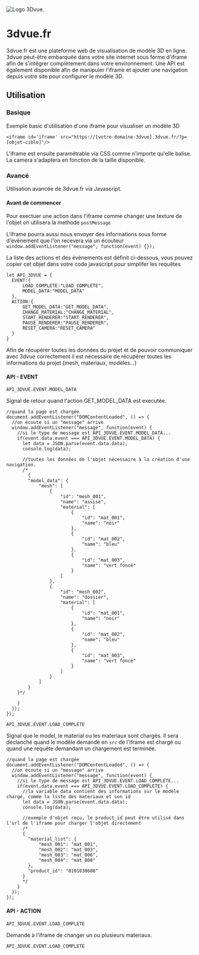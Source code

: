 ![Logo 3Dvue.](https://demo.3dvue.fr/project/logo.png)

# 3dvue.fr
3dvue.fr est une plateforme web de visualisation de modèle 3D en ligne.
3dvue peut-être embarquée dans votre site internet sous forme d'iframe afin de s'intégrer complètement dans votre environnement.
Une API est également disponible afin de manipuler l'iframe et ajouter une navigation depuis votre site pour configurer le modèle 3D.

## Utilisation

### Basique
Exemple basic d'utilisation d'une iframe pour visualiser un modèle 3D
```
<iframe id='iframe' src="https://[votre-domaine-3dvue].3dvue.fr/?p=[objet-cible]"/>
```
L'iframe est ensuite paramétrable via CSS comme n'importe qu'elle balise. La camera s'adaptera en fonction de la taille disponible.

### Avancé
Utilisation avancée de 3dvue.fr via Javascript. 

#### Avant de commencer
Pour exectuer une action dans l'iframe comme changer une texture de l'objet on utilisera la methode `postMessage`

L'iframe pourra aussi nous envoyer des informations sous forme d'évènement que l'on recevera via un écouteur `window.addEventListener("message", function(event) {});`

La liste des actions et des évènements est définit ci-dessous, vous pouvez copier cet objet dans votre code javascript pour simplifer les requêtes
```
let API_3DVUE = {
  EVENT:{
      LOAD_COMPLETE:"LOAD_COMPLETE",
      MODEL_DATA:"MODEL_DATA"
  },
  ACTION:{
      GET_MODEL_DATA:"GET_MODEL_DATA",
      CHANGE_MATERIAL:"CHANGE_MATERIAL",
      START_RENDERER:"START_RENDERER",
      PAUSE_RENDERER:"PAUSE_RENDERER",
      RESET_CAMERA:"RESET_CAMERA"
  }
}
```

Afin de récupérer toutes les données du projet et de pouvoir communiquer avec 3dvue correctement il est nécessaire de récupérer toutes les informations du projet (mesh, materiaux, modèles...)

#### API - EVENT
```
API_3DVUE.EVENT.MODEL_DATA
```
Signal de retour quand l'action GET_MODEL_DATA est executée.

```
//quand la page est chargée
document.addEventListener("DOMContentLoaded", () => {
  //on écoute si un "message" arrive
  window.addEventListener("message", function(event) {
    //si le type de message est API_3DVUE.EVENT.MODEL_DATA...
    if(event.data.event === API_3DVUE.EVENT.MODEL_DATA) {
      let data = JSON.parse(event.data.data);
      console.log(data);

      //toutes les données de l'objet nécessaire à la création d'une navigation.
      /*
        {
        "model_data": {
            "mesh": [
                {
                    "id": "mesh_001",
                    "name": "assise",
                    "material": [
                        {
                            "id": "mat_001",
                            "name": "noir"
                        },
                        {
                            "id": "mat_002",
                            "name": "bleu"
                        },
                        {
                            "id": "mat_003",
                            "name": "vert foncé"
                        }
                    ]
                },
                {
                    "id": "mesh_002",
                    "name": "dossier",
                    "material": [
                        {
                            "id": "mat_001",
                            "name": "noir"
                        },
                        {
                            "id": "mat_002",
                            "name": "bleu"
                        },
                        {
                            "id": "mat_003",
                            "name": "vert foncé"
                        }
                    ]
                }
            ]
        }
    }*/
    
    }
  });
});
```


```
API_3DVUE.EVENT.LOAD_COMPLETE
```
Signal que le model, le material ou les materiaux sont chargés. Il sera déclanché quand le modèle demandé en `src` de l'iframe est chargé ou quand une requête demandant un chargement est terminée.

```
//quand la page est chargée
document.addEventListener("DOMContentLoaded", () => {
  //on écoute si un "message" arrive
  window.addEventListener("message", function(event) {
    //si le type de message est API_3DVUE.EVENT.LOAD_COMPLETE...
    if(event.data.event === API_3DVUE.EVENT.LOAD_COMPLETE) {
      //la variable data contient des informations sur le modèle chargé, comme la liste des materiaux et son id
      let data = JSON.parse(event.data.data);
      console.log(data);

      //exemple d'objet reçu, le product_id peut être utilisé dans l'url de l'iframe pour charger l'objet directement
      /*
      {
        "material_list": {
            "mesh_001": "mat_001",
            "mesh_002": "mat_003",
            "mesh_003": "mat_006",
            "mesh_004": "mat_008"
        },
        "product_id": "0101030608"
      }
      */
    }
  });
});
```

#### API - ACTION
```
API_3DVUE.EVENT.LOAD_COMPLETE
```
Demande à l'iframe de changer un ou plusieurs materiaux.

```
API_3DVUE.EVENT.LOAD_COMPLETE
```
